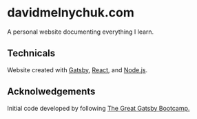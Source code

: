 # davidmelnychuk.com

A personal website documenting everything I learn.

## Technicals

Website created with [Gatsby](https://www.gatsbyjs.org/), [React](https://reactjs.org/), and [Node.js](https://nodejs.org/en/). 

## Acknolwedgements
Initial code developed by following [The Great Gatsby Bootcamp.](https://youtu.be/8t0vNu2fCCM)